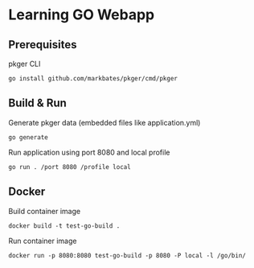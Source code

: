 # Learning GO Webapp

## Prerequisites

pkger CLI

    go install github.com/markbates/pkger/cmd/pkger

## Build & Run

Generate pkger data (embedded files like application.yml)

    go generate

Run application using port 8080 and local profile

    go run . /port 8080 /profile local

## Docker

Build container image

    docker build -t test-go-build . 

Run container image

    docker run -p 8080:8080 test-go-build -p 8080 -P local -l /go/bin/
